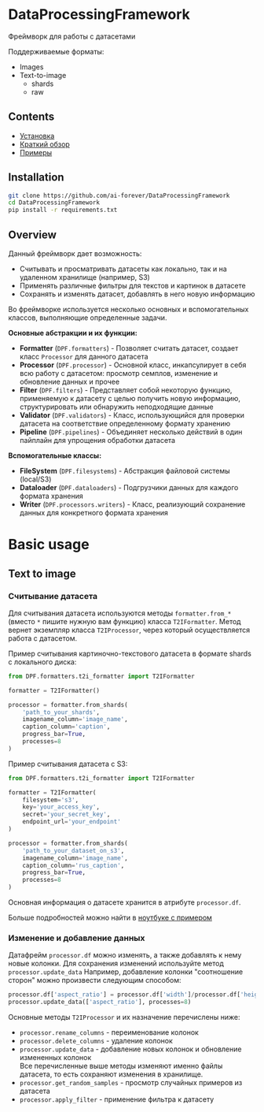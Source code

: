 # DataProcessingFramework

Фреймворк для работы с датасетами

Поддерживаемые форматы:
- Images
- Text-to-image
  - shards
  - raw
  
## Contents

- [Установка](#installation)
- [Краткий обзор](#overview)
- [Примеры](#basic-usage)

## Installation

```bash
git clone https://github.com/ai-forever/DataProcessingFramework
cd DataProcessingFramework
pip install -r requirements.txt
```

## Overview

Данный фреймворк дает возможность:
- Считывать и просматривать датасеты как локально, так и на удаленном хранилище (например, S3)
- Применять различные фильтры для текстов и картинок в датасете
- Сохранять и изменять датасет, добавлять в него новую информацию 

Во фреймворке используется несколько основных и вспомогательных классов, выполняющие определенные задачи.

**Основные абстракции и их функции:**
- **Formatter** (`DPF.formatters`) - Позволяет считать датасет, создает класс `Processor` для данного датасета
- **Processor** (`DPF.processor`) - Основной класс, инкапсулирует в себя всю работу с датасетом: просмотр семплов, изменение и обновление данных и прочее
- **Filter** (`DPF.filters`) - Представляет собой некоторую функцию, применяемую к датасету с целью получить новую информацию, структурировать или обнаружить неподходящие данные
- **Validator** (`DPF.validators`) - Класс, использующийся для проверки датасета на соответствие определенному формату хранению
- **Pipeline** (`DPF.pipelines`) - Объединяет несколько действий в один пайплайн для упрощения обработки датасета

**Вспомогательные классы:**

- **FileSystem** (`DPF.filesystems`) - Абстракция файловой системы (local/S3)
- **Dataloader** (`DPF.dataloaders`) - Подгрузчики данных для каждого формата хранения
- **Writer** (`DPF.processors.writers`) - Класс, реализующий сохранение данных для конкретного формата хранения

# Basic usage

## Text to image

### Считывание датасета

Для считывания датасета используются методы `formatter.from_*` (вместо `*` пишите нужную вам функцию) класса `T2IFormatter`. Метод вернет экземпляр класса `T2IProcessor`, через который осуществляется работа с датасетом.

Пример считывания картиночно-текстового датасета в формате shards с локального диска:
```python
from DPF.formatters.t2i_formatter import T2IFormatter

formatter = T2IFormatter()

processor = formatter.from_shards(
    'path_to_your_shards', 
    imagename_column='image_name',
    caption_column='caption',
    progress_bar=True,
    processes=8
)
```

Пример считывания датасета с S3:
```python
from DPF.formatters.t2i_formatter import T2IFormatter

formatter = T2IFormatter(
    filesystem='s3',
    key='your_access_key',
    secret='your_secret_key',
    endpoint_url='your_endpoint'
)

processor = formatter.from_shards(
    'path_to_your_dataset_on_s3', 
    imagename_column='image_name',
    caption_column='rus_caption',
    progress_bar=True,
    processes=8
)
```

Основная информация о датасете хранится в атрибуте `processor.df`. 

Больше подробностей можно найти в [ноутбуке с примером]()

### Изменение и добавление данных

Датафрейм `processor.df` можно изменять, а также добавлять к нему новые колонки. Для сохранения изменений используйте метод `processor.update_data` Например, добавление колонки "соотношение сторон" можно произвести следующим способом:
```python
processor.df['aspect_ratio'] = processor.df['width']/processor.df['height']
processor.update_data(['aspect_ratio'], processes=8)
```
Основные методы `T2IProcessor` и их назначение перечислены ниже:
- `processor.rename_columns` - переименование колонок
- `processor.delete_columns` - удаление колонок
- `processor.update_data` - добавление новых колонок и обновление измененных колонок<br>
Все перечисленные выше методы изменяют именно файлы датасета, то есть сохраняют изменения в хранилище.
- `processor.get_random_samples` - просмотр случайных примеров из датасета
- `processor.apply_filter` - применение фильтра к датасету
